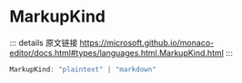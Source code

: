 # MarkupKind
        
::: details 原文链接
https://microsoft.github.io/monaco-editor/docs.html#types/languages.html.MarkupKind.html
:::

```ts
MarkupKind: "plaintext" | "markdown"
```